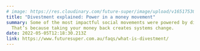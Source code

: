 ```yaml
---
# image: https://res.cloudinary.com/future-super/image/upload/v1651753016/student-with-megaphone-wide.png
title: "Divestment explained: Power in a money movement"
summary: Some of the most impactful social movements were powered by divestment.
  That’s because taking your money back creates systems change.
date: 2022-05-05T12:18:30.213Z
link: https://www.futuresuper.com.au/faqs/what-is-divestment/
---
```

